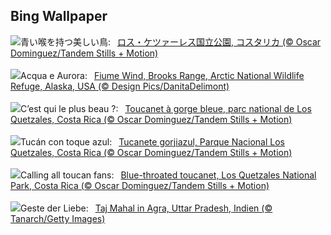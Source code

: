 ## Bing Wallpaper
![](https://www.bing.com/th?id=OHR.LittleToucanet_JA-JP2193126707_UHD.jpg&w=1000)青い喉を持つ美しい鳥:&nbsp;&ensp;[ロス・ケツァーレス国立公園, コスタリカ (© Oscar Dominguez/Tandem Stills + Motion)](https://www.bing.com/th?id=OHR.LittleToucanet_JA-JP2193126707_UHD.jpg)
<br><br/>
![](https://www.bing.com/th?id=OHR.WindRiverAlaska_IT-IT8914553087_UHD.jpg&w=1000)Acqua e Aurora:&nbsp;&ensp;[Fiume Wind, Brooks Range, Arctic National Wildlife Refuge, Alaska, USA (© Design Pics/DanitaDelimont)](https://www.bing.com/th?id=OHR.WindRiverAlaska_IT-IT8914553087_UHD.jpg)
<br><br/>
![](https://www.bing.com/th?id=OHR.LittleToucanet_FR-FR6494819106_UHD.jpg&w=1000)C’est qui le plus beau ?:&nbsp;&ensp;[Toucanet à gorge bleue, parc national de Los Quetzales, Costa Rica (© Oscar Dominguez/Tandem Stills + Motion)](https://www.bing.com/th?id=OHR.LittleToucanet_FR-FR6494819106_UHD.jpg)
<br><br/>
![](https://www.bing.com/th?id=OHR.LittleToucanet_ES-ES6890080970_UHD.jpg&w=1000)Tucán con toque azul:&nbsp;&ensp;[Tucanete gorjiazul, Parque Nacional Los Quetzales, Costa Rica (© Oscar Dominguez/Tandem Stills + Motion)](https://www.bing.com/th?id=OHR.LittleToucanet_ES-ES6890080970_UHD.jpg)
<br><br/>
![](https://www.bing.com/th?id=OHR.LittleToucanet_EN-GB5921731705_UHD.jpg&w=1000)Calling all toucan fans:&nbsp;&ensp;[Blue-throated toucanet, Los Quetzales National Park, Costa Rica (© Oscar Dominguez/Tandem Stills + Motion)](https://www.bing.com/th?id=OHR.LittleToucanet_EN-GB5921731705_UHD.jpg)
<br><br/>
![](https://www.bing.com/th?id=OHR.TajMahalReflection_DE-DE5120779662_UHD.jpg&w=1000)Geste der Liebe:&nbsp;&ensp;[Taj Mahal in Agra, Uttar Pradesh, Indien (© Tanarch/Getty Images)](https://www.bing.com/th?id=OHR.TajMahalReflection_DE-DE5120779662_UHD.jpg)
<br><br/>
